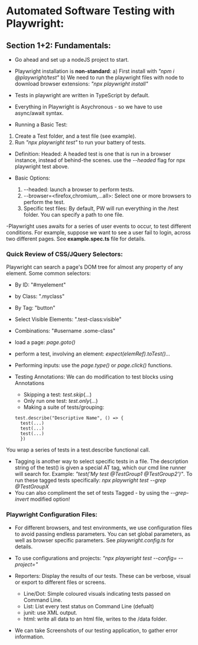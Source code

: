 # Automated Software Testing with Playwright:


## Section 1+2: Fundamentals:
- Go ahead and set up a nodeJS project to start.
- Playwright installation is **non-standard**:
   a) First install with *"npm i @playwright/test"*
   b) We need to run the playwright files with node to download browser extensions: *"npx playwright install"*
- Tests in playwright are written in TypeScript by default.
- Everything in Playwright is Asychronous - so we have to use async/await syntax.

- Running a Basic Test:
 1) Create a Test folder, and a test file (see example).
 2) Run *"npx playwright test"* to run your battery of tests.

 - Definition: Headed: A headed test is one that is run in a browser instance, instead of behind-the scenes. use the *--headed* flag for npx playwright test above.

- Basic Options:
  1) --headed: launch a browser to perform tests.
  2) --browser=<firefox,chromium,...all>: Select one or more browsers to perform the test.
  3) Specific test files: By default, PW will run everything in the /test folder. You can specify a path to one file.

-Playwright uses awaits for a series of user events to occur,
to test different conditions. For example, suppose we want to see a user fail to login, across two different pages. See **example.spec.ts** file for details.

### Quick Review of CSS/JQuery Selectors:

Playwright can search a page's DOM tree for almost any property of any element. Some common selectors:

- By ID: "#myelement"
- by Class: ".myclass"
- By Tag: "button"
- Select Visible Elements: ".test-class:visible"
- Combinations: "#username .some-class"

- load a page: *page.goto()*

- perform a test, involving an element: *expect(elemRef).toTest()...*

- Performing inputs: use the *page.type()* or *page.click()* functions.


- Testing Annotations: We can do modification to test blocks using Annotations
  - Skipping a test: *test.skip*(...)
  - Only run one test: *test.only*(...)
  - Making a suite of tests/grouping:

  ```
  test.describe("Descriptive Name", () => {
    test(...)
    test(...)
    test(...)
    })
  ```
You wrap a series of tests in a test.describe functional call.

- Tagging is another way to select specific tests in a file.
The description string of the test() is given a special AT tag, which our cmd line runner will search for. Example: *"test('My test @TestGroup1 @TestGroup2')"*. To run these tagged tests specifically: *npx playwright test --grep @TestGroupX*
- You can also compliment the set of tests Tagged - by using the *--grep-invert* modified option!


### Playwright Configuration Files:

- For different browsers, and test environments, we use configuration files to avoid passing endless parameters. You can set global parameters, as well as browser specific parameters. See *playwright.config.ts* for details.
- To use configurations and projects: *"npx playwright test --config=<filepath> --project=<projectName>"*


- Reporters: Display the results of our tests. These can be verbose, visual or export to different files or screens.
    - Line/Dot: Simple coloured visuals indicating tests passed on Command Line.
    - List: List every test status on Command Line (defualt)
    - junit: use XML output.
    - html: write all data to an html file, writes to the /data folder.


- We can take Screenshots of our testing application, to gather error information.
